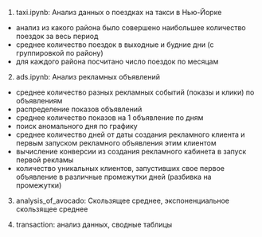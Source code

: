 1. taxi.ipynb:
Анализ данных о поездках на такси в Нью-Йорке
- анализ из какого района было совершено наибольшее количество поездок за весь период
- среднее количество поездок в выходные и будние дни (с группировкой по району)
- для каждого района посчитано число поездок по месяцам 


2. ads.ipynb:
Анализ рекламных объявлений
- среднее количество разных рекламных событий (показы и клики) по объявлениям
- распределение показов объявлений
- среднее количество показов на 1 объявление по дням
- поиск аномального дня по графику
- среднее количество дней от даты создания рекламного клиента и первым запуском рекламного объявления этим клиентом 
- вычисление конверсии из создания рекламного кабинета в запуск первой рекламы
- количество уникальных клиентов, запустивших свое первое объявление в различные промежутки дней (разбивка на промежутки)

3. analysis_of_avocado: Скользящее среднее, экспоненциальное скользящее среднее

4. transaction:
анализ данных, сводные таблицы
